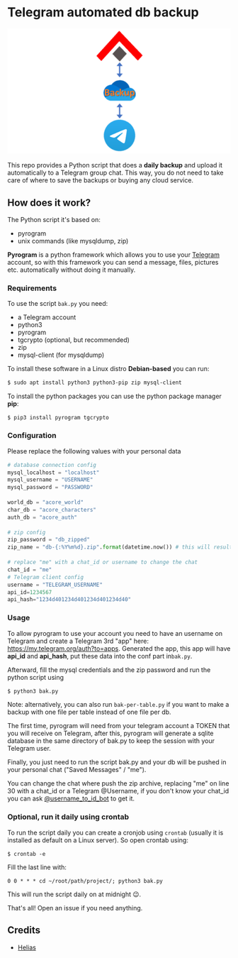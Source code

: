 # Telegram automated db backup

![Telegram automated db backup](icon.png)

This repo provides a Python script that does a **daily backup** and upload it automatically to a Telegram group chat.
This way, you do not need to take care of where to save the backups or buying any cloud service.


## How does it work?

The Python script it's based on:
- pyrogram
- unix commands (like mysqldump, zip)

**Pyrogram** is a python framework which allows you to use your [Telegram](https://telegram.org) account, so with this framework you can send a message, files, pictures etc. automatically without doing it manually.


### Requirements

To use the script `bak.py` you need:
- a Telegram account
- python3
- pyrogram
- tgcrypto (optional, but recommended)
- zip
- mysql-client (for mysqldump)

To install these software in a Linux distro **Debian-based** you can run:
```bash
$ sudo apt install python3 python3-pip zip mysql-client
```

To install the python packages you can use the python package manager **pip**:
```
$ pip3 install pyrogram tgcrypto
```

### Configuration
Please replace the following values with your personal data
```python
# database connection config
mysql_localhost = "localhost"
mysql_username = "USERNAME"
mysql_password = "PASSWORD"

world_db = "acore_world"
char_db = "acore_characters"
auth_db = "acore_auth"

# zip config
zip_password = "db_zipped"
zip_name = "db-{:%Y%m%d}.zip".format(datetime.now()) # this will result in a string like "db-20211231.zip"

# replace "me" with a chat_id or username to change the chat
chat_id = "me"
# Telegram client config
username = "TELEGRAM_USERNAME"
api_id=1234567
api_hash="1234d401234d401234d401234d40"
```

### Usage

To allow pyrogram to use your account you need to have an username on Telegram and create a Telegram 3rd "app" here: https://my.telegram.org/auth?to=apps.
Generated the app, this app will have **api_id** and **api_hash**, put these data into the conf part in`bak.py`.

Afterward, fill the mysql credentials and the zip password and run the python script using
```bash
$ python3 bak.py
```

Note: alternatively, you can also run `bak-per-table.py` if you want to make a backup with one file per table instead of one file per db.

The first time, pyrogram will need from your telegram account a TOKEN that you will receive on Telegram, after this, pyrogram will generate a sqlite database in the same directory of bak.py to keep the session with your Telegram user.

Finally, you just need to run the script bak.py and your db will be pushed in your personal chat ("Saved Messages" / "me").

You can change the chat where push the zip archive, replacing "me" on line 30 with a chat_id or a Telegram @Username,
if you don't know your chat_id you can ask [@username_to_id_bot](https://t.me/username_to_id_bot) to get it.

### Optional, run it daily using crontab

To run the script daily you can create a cronjob using `crontab` (usually it is installed as default on a Linux server).
So open crontab using:
```
$ crontab -e
```

Fill the last line with:
```
0 0 * * * cd ~/root/path/project/; python3 bak.py
```

This will run the script daily on at midnight 😉.

That's all!
Open an issue if you need anything.


## Credits
- [Helias](https://github.com/Helias)
